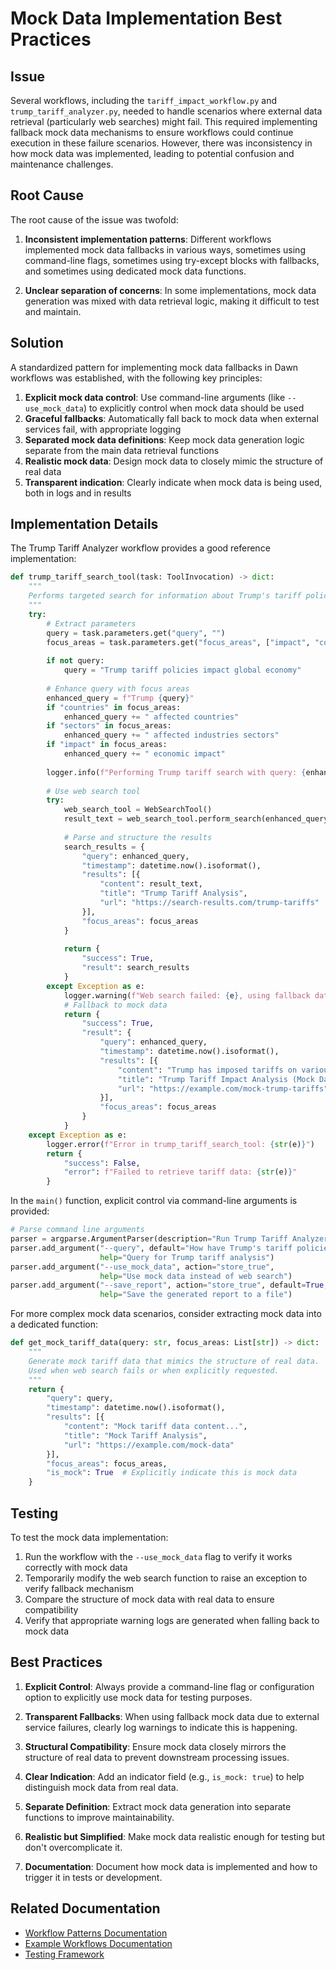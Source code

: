 # Mock Data Implementation Best Practices

## Issue

Several workflows, including the `tariff_impact_workflow.py` and `trump_tariff_analyzer.py`, needed to handle scenarios where external data retrieval (particularly web searches) might fail. This required implementing fallback mock data mechanisms to ensure workflows could continue execution in these failure scenarios. However, there was inconsistency in how mock data was implemented, leading to potential confusion and maintenance challenges.

## Root Cause

The root cause of the issue was twofold:

1. **Inconsistent implementation patterns**: Different workflows implemented mock data fallbacks in various ways, sometimes using command-line flags, sometimes using try-except blocks with fallbacks, and sometimes using dedicated mock data functions.

2. **Unclear separation of concerns**: In some implementations, mock data generation was mixed with data retrieval logic, making it difficult to test and maintain.

## Solution

A standardized pattern for implementing mock data fallbacks in Dawn workflows was established, with the following key principles:

1. **Explicit mock data control**: Use command-line arguments (like `--use_mock_data`) to explicitly control when mock data should be used
2. **Graceful fallbacks**: Automatically fall back to mock data when external services fail, with appropriate logging
3. **Separated mock data definitions**: Keep mock data generation logic separate from the main data retrieval functions
4. **Realistic mock data**: Design mock data to closely mimic the structure of real data
5. **Transparent indication**: Clearly indicate when mock data is being used, both in logs and in results

## Implementation Details

The Trump Tariff Analyzer workflow provides a good reference implementation:

```python
def trump_tariff_search_tool(task: ToolInvocation) -> dict:
    """
    Performs targeted search for information about Trump's tariff policies.
    """
    try:
        # Extract parameters
        query = task.parameters.get("query", "")
        focus_areas = task.parameters.get("focus_areas", ["impact", "countries", "sectors"])
        
        if not query:
            query = "Trump tariff policies impact global economy"
        
        # Enhance query with focus areas
        enhanced_query = f"Trump {query}"
        if "countries" in focus_areas:
            enhanced_query += " affected countries"
        if "sectors" in focus_areas:
            enhanced_query += " affected industries sectors"
        if "impact" in focus_areas:
            enhanced_query += " economic impact"
        
        logger.info(f"Performing Trump tariff search with query: {enhanced_query}")
        
        # Use web search tool
        try:
            web_search_tool = WebSearchTool()
            result_text = web_search_tool.perform_search(enhanced_query)
            
            # Parse and structure the results
            search_results = {
                "query": enhanced_query,
                "timestamp": datetime.now().isoformat(),
                "results": [{
                    "content": result_text,
                    "title": "Trump Tariff Analysis",
                    "url": "https://search-results.com/trump-tariffs"
                }],
                "focus_areas": focus_areas
            }
            
            return {
                "success": True,
                "result": search_results
            }
        except Exception as e:
            logger.warning(f"Web search failed: {e}, using fallback data")
            # Fallback to mock data
            return {
                "success": True,
                "result": {
                    "query": enhanced_query,
                    "timestamp": datetime.now().isoformat(),
                    "results": [{
                        "content": "Trump has imposed tariffs on various countries including China, European Union, Canada, and Mexico. The tariffs range from 10% to 25% on various goods including steel, aluminum, and consumer products. The economic impact has been significant with retaliatory tariffs from affected countries and disruption to global supply chains.",
                        "title": "Trump Tariff Impact Analysis (Mock Data)",
                        "url": "https://example.com/mock-trump-tariffs"
                    }],
                    "focus_areas": focus_areas
                }
            }
    except Exception as e:
        logger.error(f"Error in trump_tariff_search_tool: {str(e)}")
        return {
            "success": False,
            "error": f"Failed to retrieve tariff data: {str(e)}"
        }
```

In the `main()` function, explicit control via command-line arguments is provided:

```python
# Parse command line arguments
parser = argparse.ArgumentParser(description="Run Trump Tariff Analyzer workflow")
parser.add_argument("--query", default="How have Trump's tariff policies affected global trade?",
                    help="Query for Trump tariff analysis")
parser.add_argument("--use_mock_data", action="store_true",
                    help="Use mock data instead of web search")
parser.add_argument("--save_report", action="store_true", default=True,
                    help="Save the generated report to a file")
```

For more complex mock data scenarios, consider extracting mock data into a dedicated function:

```python
def get_mock_tariff_data(query: str, focus_areas: List[str]) -> dict:
    """
    Generate mock tariff data that mimics the structure of real data.
    Used when web search fails or when explicitly requested.
    """
    return {
        "query": query,
        "timestamp": datetime.now().isoformat(),
        "results": [{
            "content": "Mock tariff data content...",
            "title": "Mock Tariff Analysis",
            "url": "https://example.com/mock-data"
        }],
        "focus_areas": focus_areas,
        "is_mock": True  # Explicitly indicate this is mock data
    }
```

## Testing

To test the mock data implementation:

1. Run the workflow with the `--use_mock_data` flag to verify it works correctly with mock data
2. Temporarily modify the web search function to raise an exception to verify fallback mechanism
3. Compare the structure of mock data with real data to ensure compatibility
4. Verify that appropriate warning logs are generated when falling back to mock data

## Best Practices

1. **Explicit Control**: Always provide a command-line flag or configuration option to explicitly use mock data for testing purposes.

2. **Transparent Fallbacks**: When using fallback mock data due to external service failures, clearly log warnings to indicate this is happening.

3. **Structural Compatibility**: Ensure mock data closely mirrors the structure of real data to prevent downstream processing issues.

4. **Clear Indication**: Add an indicator field (e.g., `is_mock: true`) to help distinguish mock data from real data.

5. **Separate Definition**: Extract mock data generation into separate functions to improve maintainability.

6. **Realistic but Simplified**: Make mock data realistic enough for testing but don't overcomplicate it.

7. **Documentation**: Document how mock data is implemented and how to trigger it in tests or development.

## Related Documentation

- [Workflow Patterns Documentation](../docs/workflow_patterns.md)
- [Example Workflows Documentation](../docs/example_workflows.md)
- [Testing Framework](../docs/testing_framework.md) 